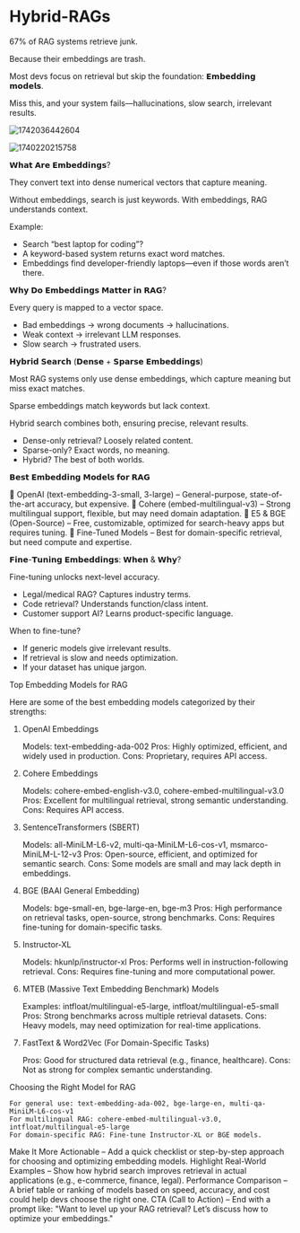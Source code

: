 # Hybrid-RAGs

67% of RAG systems retrieve junk.

Because their embeddings are trash.

Most devs focus on retrieval but skip the foundation: 𝗘𝗺𝗯𝗲𝗱𝗱𝗶𝗻𝗴 𝗺𝗼𝗱𝗲𝗹𝘀.

Miss this, and your system fails—hallucinations, slow search, irrelevant results.

![1742036442604](https://github.com/user-attachments/assets/9f670d1e-5902-406c-ad0a-46fece37eca2)


![1740220215758](https://github.com/user-attachments/assets/5a19b03c-fa16-4d2c-927c-7bbb9c881fe5)


𝗪𝗵𝗮𝘁 𝗔𝗿𝗲 𝗘𝗺𝗯𝗲𝗱𝗱𝗶𝗻𝗴𝘀?

They convert text into dense numerical vectors that capture meaning.

Without embeddings, search is just keywords. With embeddings, RAG understands context.

Example: 
- Search “best laptop for coding”?
- A keyword-based system returns exact word matches.
- Embeddings find developer-friendly laptops—even if those words aren’t there.

𝗪𝗵𝘆 𝗗𝗼 𝗘𝗺𝗯𝗲𝗱𝗱𝗶𝗻𝗴𝘀 𝗠𝗮𝘁𝘁𝗲𝗿 𝗶𝗻 𝗥𝗔𝗚?

Every query is mapped to a vector space.

- Bad embeddings → wrong documents → hallucinations.
- Weak context → irrelevant LLM responses.
- Slow search → frustrated users.

𝗛𝘆𝗯𝗿𝗶𝗱 𝗦𝗲𝗮𝗿𝗰𝗵 (𝗗𝗲𝗻𝘀𝗲 + 𝗦𝗽𝗮𝗿𝘀𝗲 𝗘𝗺𝗯𝗲𝗱𝗱𝗶𝗻𝗴𝘀)

Most RAG systems only use dense embeddings, which capture meaning but miss exact matches.

Sparse embeddings match keywords but lack context.

Hybrid search combines both, ensuring precise, relevant results.

- Dense-only retrieval? Loosely related content.
- Sparse-only? Exact words, no meaning.
- Hybrid? The best of both worlds.

𝗕𝗲𝘀𝘁 𝗘𝗺𝗯𝗲𝗱𝗱𝗶𝗻𝗴 𝗠𝗼𝗱𝗲𝗹𝘀 𝗳𝗼𝗿 𝗥𝗔𝗚

🔹 OpenAI (text-embedding-3-small, 3-large) – General-purpose, state-of-the-art accuracy, but expensive.
🔹 Cohere (embed-multilingual-v3) – Strong multilingual support, flexible, but may need domain adaptation.
🔹 E5 & BGE (Open-Source) – Free, customizable, optimized for search-heavy apps but requires tuning.
🔹 Fine-Tuned Models – Best for domain-specific retrieval, but need compute and expertise.

𝗙𝗶𝗻𝗲-𝗧𝘂𝗻𝗶𝗻𝗴 𝗘𝗺𝗯𝗲𝗱𝗱𝗶𝗻𝗴𝘀: 𝗪𝗵𝗲𝗻 & 𝗪𝗵𝘆?

Fine-tuning unlocks next-level accuracy.

- Legal/medical RAG? Captures industry terms.
- Code retrieval? Understands function/class intent.
- Customer support AI? Learns product-specific language.

When to fine-tune?
- If generic models give irrelevant results.
- If retrieval is slow and needs optimization.
- If your dataset has unique jargon.




Top Embedding Models for RAG

Here are some of the best embedding models categorized by their strengths:
1. OpenAI Embeddings

    Models: text-embedding-ada-002
    Pros: Highly optimized, efficient, and widely used in production.
    Cons: Proprietary, requires API access.

2. Cohere Embeddings

    Models: cohere-embed-english-v3.0, cohere-embed-multilingual-v3.0
    Pros: Excellent for multilingual retrieval, strong semantic understanding.
    Cons: Requires API access.

3. SentenceTransformers (SBERT)

    Models: all-MiniLM-L6-v2, multi-qa-MiniLM-L6-cos-v1, msmarco-MiniLM-L-12-v3
    Pros: Open-source, efficient, and optimized for semantic search.
    Cons: Some models are small and may lack depth in embeddings.

4. BGE (BAAI General Embedding)

    Models: bge-small-en, bge-large-en, bge-m3
    Pros: High performance on retrieval tasks, open-source, strong benchmarks.
    Cons: Requires fine-tuning for domain-specific tasks.

5. Instructor-XL

    Models: hkunlp/instructor-xl
    Pros: Performs well in instruction-following retrieval.
    Cons: Requires fine-tuning and more computational power.

6. MTEB (Massive Text Embedding Benchmark) Models

    Examples: intfloat/multilingual-e5-large, intfloat/multilingual-e5-small
    Pros: Strong benchmarks across multiple retrieval datasets.
    Cons: Heavy models, may need optimization for real-time applications.

7. FastText & Word2Vec (For Domain-Specific Tasks)

    Pros: Good for structured data retrieval (e.g., finance, healthcare).
    Cons: Not as strong for complex semantic understanding.

Choosing the Right Model for RAG

    For general use: text-embedding-ada-002, bge-large-en, multi-qa-MiniLM-L6-cos-v1
    For multilingual RAG: cohere-embed-multilingual-v3.0, intfloat/multilingual-e5-large
    For domain-specific RAG: Fine-tune Instructor-XL or BGE models.



Make It More Actionable – Add a quick checklist or step-by-step approach for choosing and optimizing embedding models.
Highlight Real-World Examples – Show how hybrid search improves retrieval in actual applications (e.g., e-commerce, finance, legal).
Performance Comparison – A brief table or ranking of models based on speed, accuracy, and cost could help devs choose the right one.
CTA (Call to Action) – End with a prompt like: "Want to level up your RAG retrieval? Let’s discuss how to optimize your embeddings."
